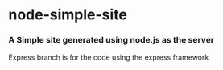# node-simple-site


### A Simple site generated using node.js as the server
Express branch is for the code using the express framework
